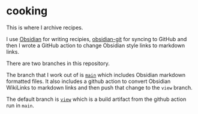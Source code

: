 # cooking

This is where I archive recipes.

I use [Obsidian](https://obsidian.md/) for writing recipies, [obsidian-git](https://github.com/denolehov/obsidian-git) for syncing to GitHub and then I wrote a GitHub action to change Obsidian style links to markdown links.

There are two branches in this repository.

The branch that I work out of is [`main`](https://github.com/koddsson/cooking/tree/main) which includes Obsidian markdown formatted files. It also includes a github action to convert Obsidian WikiLinks to markdown links and then push that change to the `view` branch.

The default branch is [`view`](https://github.com/koddsson/cooking/tree/view) which is a build artifact from the github action run in `main`.

